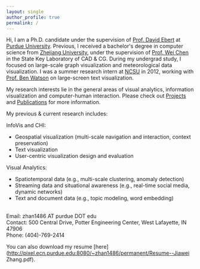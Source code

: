 ```yaml
---
layout: single
author_profile: true
permalink: /
---
```

Hi, I am a Ph.D. candidate under the supervision of [Prof. David Ebert](https://engineering.purdue.edu/~ebertd) at [Purdue University](http://www.purdue.edu/).
Previous, I received a bachelor's degree in computer science from [Zhejiang University](http://www.zju.edu.cn/), under the supervision of [Prof. Wei Chen](http://www.cad.zju.edu.cn/home/chenwei/) in the State Key Laboratory of CAD &amp; CG. During my undergrad study, I focused on large-scale graph visualization and meteorological data visualization. I was a summer research intern at [NCSU](https://www.ncsu.edu/) in 2012, working with [Prof. Ben Watson](https://www.csc.ncsu.edu/people/bwatson) on large-screen text visualization.

My research interests lie in the general areas of visual analytics, information visualization and computer-human interaction.
Please check out [Projects](/projects.html) and [Publications](/publications.html) for more information. <br>

My previous &amp; current research includes:

InfoVis and CHI:
<ul>
<li>Geospatial visualization (multi-scale navigation and interaction, context preservation)</li>
<li>Text visualization</li>
<li>User-centric visualization design and evaluation</li>
</ul>

Visual Analytics:
<ul>
<li>Spatiotemporal data (e.g., multi-scale clustering, anomaly detection)</li>
<li>Streaming data and situational awareness (e.g., real-time social media, dynamic networks)</li>
<li>Text and document data (e.g., topic modeling, word embedding)</li>
</ul>

<br>
Email: zhan1486 AT purdue DOT edu <br>
Contact: 500 Central Drive, Potter Engineering Center, West Lafayette, IN 47906 <br>
Phone: (404)-769-2414

You can also download my resume [here](http://pixel.ecn.purdue.edu:8080/~zhan1486/permanent/Resume--Jiawei Zhang.pdf).